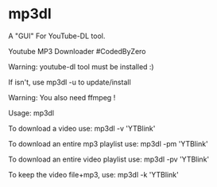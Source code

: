# mp3dl
A "GUI" For YouTube-DL tool.

Youtube MP3 Downloader #CodedByZero

Warning: youtube-dl tool must be installed :)

If isn't, use mp3dl -u to update/install

Warning: You also need ffmpeg !

Usage: mp3dl <YTBlink>

To download a video use: mp3dl -v 'YTBlink'

To download an entire mp3 playlist use: mp3dl -pm 'YTBlink'

To download an entire video playlist use: mp3dl -pv 'YTBlink'

To keep the video file+mp3, use: mp3dl -k 'YTBlink'
